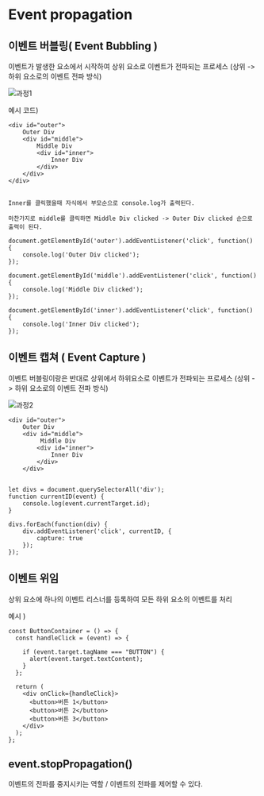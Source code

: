 # Event propagation

## 이벤트 버블링( Event Bubbling )

이벤트가 발생한 요소에서 시작하여 상위 요소로 이벤트가 전파되는 프로세스 (상위 -> 하위 요소로의 이벤트 전파 방식)

![과정1](https://blog.kakaocdn.net/dn/bbKdOb/btr8huzzeg5/rouzSgA8XIigc2LvXZzWXK/img.png)

예시 코드)

```
<div id="outer">
    Outer Div
    <div id="middle">
        Middle Div
        <div id="inner">
            Inner Div
        </div>
    </div>
</div>
```

```

Inner를 클릭했을때 자식에서 부모순으로 console.log가 출력된다.

마찬가지로 middle를 클릭하면 Middle Div clicked -> Outer Div clicked 순으로 출력이 된다.

document.getElementById('outer').addEventListener('click', function() {
    console.log('Outer Div clicked');
});

document.getElementById('middle').addEventListener('click', function() {
    console.log('Middle Div clicked');
});

document.getElementById('inner').addEventListener('click', function() {
    console.log('Inner Div clicked');
});
```

## 이벤트 캡쳐 ( Event Capture )

이벤트 버블링이랑은 반대로 상위에서 하위요소로 이벤트가 전파되는 프로세스 (상위 -> 하위 요소로의 이벤트 전파 방식)

![과정2](https://joshua1988.github.io/images/posts/web/javascript/event/event-capture.png)

```
<div id="outer">
    Outer Div
    <div id="middle">
         Middle Div
        <div id="inner">
            Inner Div
        </div>
    </div>


let divs = document.querySelectorAll('div');
function currentID(event) {
	console.log(event.currentTarget.id);
}

divs.forEach(function(div) {
	div.addEventListener('click', currentID, {
		capture: true
	});
});

```

## 이벤트 위임

상위 요소에 하나의 이벤트 리스너를 등록하여 모든 하위 요소의 이벤트를 처리

예시 )

```
const ButtonContainer = () => {
  const handleClick = (event) => {

    if (event.target.tagName === "BUTTON") {
      alert(event.target.textContent);
    }
  };

  return (
    <div onClick={handleClick}>
      <button>버튼 1</button>
      <button>버튼 2</button>
      <button>버튼 3</button>
    </div>
  );
};
```

## event.stopPropagation()

이벤트의 전파를 중지시키는 역할 / 이벤트의 전파를 제어할 수 있다.
